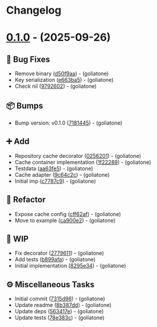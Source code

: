 # Changelog

# [0.1.0](https://github.com/goliatone/go-auth/tree/v0.1.0) - (2025-09-26)

## <!-- 1 -->🐛 Bug Fixes

- Remove binary ([d50f9aa](https://github.com/goliatone/go-auth/commit/d50f9aa0b4effa5ade8dd7a94f428aaed0bdfd47))  - (goliatone)
- Key serialization ([e663ba5](https://github.com/goliatone/go-auth/commit/e663ba5c199f4f05be640113e377c9b532fb20af))  - (goliatone)
- Check nil ([9792602](https://github.com/goliatone/go-auth/commit/9792602f2a0b93b692c129c28ae11e9a933f95af))  - (goliatone)

## <!-- 13 -->📦 Bumps

- Bump version: v0.1.0 ([7181445](https://github.com/goliatone/go-auth/commit/7181445d75fc0a550dc2dc2c3c4ac9b66ac89427))  - (goliatone)

## <!-- 16 -->➕ Add

- Repository cache decorator ([0256201](https://github.com/goliatone/go-auth/commit/0256201761f8fa98110749cb96a2309d63ad19ac))  - (goliatone)
- Cache container implementation ([1f22289](https://github.com/goliatone/go-auth/commit/1f22289437c3d34873a18ff3a153b0b4a9642302))  - (goliatone)
- Testdata ([aa63fe5](https://github.com/goliatone/go-auth/commit/aa63fe5211a34327f39e24345ecab20142df1b4c))  - (goliatone)
- Cache adapter ([9c64c2c](https://github.com/goliatone/go-auth/commit/9c64c2cd5e0919aaa70d69e74b0722951d64a898))  - (goliatone)
- Initial imp ([c7787c9](https://github.com/goliatone/go-auth/commit/c7787c91c85d81510e02782cc936285177ecf608))  - (goliatone)

## <!-- 2 -->🚜 Refactor

- Expose cache config ([cff62af](https://github.com/goliatone/go-auth/commit/cff62aff8d48fcbe687c23ba1c9fd94cb09e5ebb))  - (goliatone)
- Move to example ([ca900e2](https://github.com/goliatone/go-auth/commit/ca900e26b2b97c4763114543970d4f6ac7f5be68))  - (goliatone)

## <!-- 22 -->🚧 WIP

- Fix decorator ([2779611](https://github.com/goliatone/go-auth/commit/27796110d47cdc950b6d842a92c2e7da0650c0da))  - (goliatone)
- Add tests ([b899afa](https://github.com/goliatone/go-auth/commit/b899afa05d5d9ca98134b70002387bc16e0d5919))  - (goliatone)
- Initial implementation ([8295e34](https://github.com/goliatone/go-auth/commit/8295e342d9be2d45e0313d95fd05054cd4c08788))  - (goliatone)

## <!-- 7 -->⚙️ Miscellaneous Tasks

- Initial commit ([7315d96](https://github.com/goliatone/go-auth/commit/7315d9667f94a320724d7bd6dbe7edfc8206d03a))  - (goliatone)
- Update readme ([8b387dd](https://github.com/goliatone/go-auth/commit/8b387dddb75ffc7f4d2dceaae0aea5467d83a881))  - (goliatone)
- Update deps ([563417e](https://github.com/goliatone/go-auth/commit/563417e5702b77977237d0e6ca7d93f8f20815a9))  - (goliatone)
- Update tests ([78e383c](https://github.com/goliatone/go-auth/commit/78e383c0d3948a8938cb0716ac784204a74bbaed))  - (goliatone)


